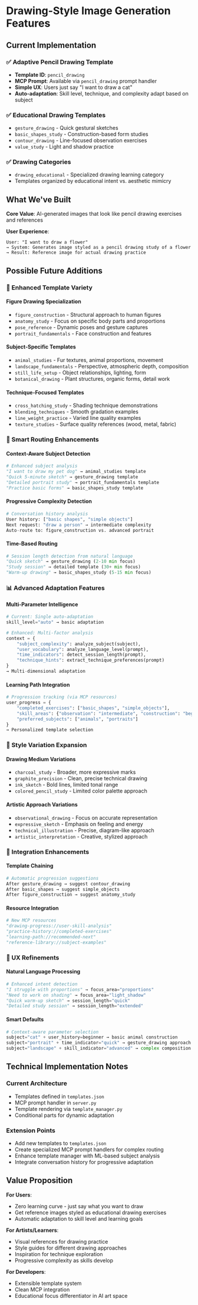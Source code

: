 # Drawing-Style Image Generation Features

## Current Implementation

### ✅ Adaptive Pencil Drawing Template
- **Template ID**: `pencil_drawing`
- **MCP Prompt**: Available via `pencil_drawing` prompt handler
- **Simple UX**: Users just say "I want to draw a cat" 
- **Auto-adaptation**: Skill level, technique, and complexity adapt based on subject

### ✅ Educational Drawing Templates
- `gesture_drawing` - Quick gestural sketches
- `basic_shapes_study` - Construction-based form studies  
- `contour_drawing` - Line-focused observation exercises
- `value_study` - Light and shadow practice

### ✅ Drawing Categories
- `drawing_educational` - Specialized drawing learning category
- Templates organized by educational intent vs. aesthetic mimicry

## What We've Built

**Core Value**: AI-generated images that look like pencil drawing exercises and references

**User Experience**:
```
User: "I want to draw a flower"
→ System: Generates image styled as a pencil drawing study of a flower
→ Result: Reference image for actual drawing practice
```

## Possible Future Additions

### 🎯 Enhanced Template Variety

#### **Figure Drawing Specialization**
- `figure_construction` - Structural approach to human figures
- `anatomy_study` - Focus on specific body parts and proportions
- `pose_reference` - Dynamic poses and gesture captures
- `portrait_fundamentals` - Face construction and features

#### **Subject-Specific Templates**
- `animal_studies` - Fur textures, animal proportions, movement
- `landscape_fundamentals` - Perspective, atmospheric depth, composition
- `still_life_setup` - Object relationships, lighting, form
- `botanical_drawing` - Plant structures, organic forms, detail work

#### **Technique-Focused Templates**
- `cross_hatching_study` - Shading technique demonstrations
- `blending_techniques` - Smooth gradation examples
- `line_weight_practice` - Varied line quality examples
- `texture_studies` - Surface quality references (wood, metal, fabric)

### 🧠 Smart Routing Enhancements

#### **Context-Aware Subject Detection**
```python
# Enhanced subject analysis
"I want to draw my pet dog" → animal_studies template
"Quick 5-minute sketch" → gesture_drawing template  
"Detailed portrait study" → portrait_fundamentals template
"Practice basic forms" → basic_shapes_study template
```

#### **Progressive Complexity Detection**
```python
# Conversation history analysis
User history: ["basic shapes", "simple objects"] 
Next request: "draw a person" → intermediate complexity
Auto-route to: figure_construction vs. advanced portrait
```

#### **Time-Based Routing**
```python
# Session length detection from natural language
"Quick sketch" → gesture_drawing (2-10 min focus)
"Study session" → detailed template (30+ min focus)
"Warm-up drawing" → basic_shapes_study (5-15 min focus)
```

### 📊 Advanced Adaptation Features

#### **Multi-Parameter Intelligence**
```python
# Current: Single auto-adaptation
skill_level="auto" → basic adaptation

# Enhanced: Multi-factor analysis
context = {
    "subject_complexity": analyze_subject(subject),
    "user_vocabulary": analyze_language_level(prompt),
    "time_indicators": detect_session_length(prompt),
    "technique_hints": extract_technique_preferences(prompt)
}
→ Multi-dimensional adaptation
```

#### **Learning Path Integration**
```python
# Progression tracking (via MCP resources)
user_progress = {
    "completed_exercises": ["basic_shapes", "simple_objects"],
    "skill_areas": {"observation": "intermediate", "construction": "beginner"},
    "preferred_subjects": ["animals", "portraits"]
}
→ Personalized template selection
```

### 🎨 Style Variation Expansion

#### **Drawing Medium Variations**
- `charcoal_study` - Broader, more expressive marks
- `graphite_precision` - Clean, precise technical drawing
- `ink_sketch` - Bold lines, limited tonal range
- `colored_pencil_study` - Limited color palette approach

#### **Artistic Approach Variations**
- `observational_drawing` - Focus on accurate representation
- `expressive_sketch` - Emphasis on feeling and energy
- `technical_illustration` - Precise, diagram-like approach
- `artistic_interpretation` - Creative, stylized approach

### 🔗 Integration Enhancements

#### **Template Chaining**
```python
# Automatic progression suggestions
After gesture_drawing → suggest contour_drawing
After basic_shapes → suggest simple_objects
After figure_construction → suggest anatomy_study
```

#### **Resource Integration**
```python
# New MCP resources
"drawing-progress://user-skill-analysis"
"practice-history://completed-exercises"  
"learning-path://recommended-next"
"reference-library://subject-examples"
```

### 🎯 UX Refinements

#### **Natural Language Processing**
```python
# Enhanced intent detection
"I struggle with proportions" → focus_area="proportions"
"Need to work on shading" → focus_area="light_shadow" 
"Quick warm-up sketch" → session_length="quick"
"Detailed study session" → session_length="extended"
```

#### **Smart Defaults**
```python
# Context-aware parameter selection
subject="cat" + user_history=beginner → basic animal construction
subject="portrait" + time_indicator="quick" → gesture_drawing approach
subject="landscape" + skill_indicator="advanced" → complex composition
```

## Technical Implementation Notes

### Current Architecture
- Templates defined in `templates.json`
- MCP prompt handler in `server.py`
- Template rendering via `template_manager.py`
- Conditional parts for dynamic adaptation

### Extension Points
- Add new templates to `templates.json`
- Create specialized MCP prompt handlers for complex routing
- Enhance template manager with ML-based subject analysis
- Integrate conversation history for progressive adaptation

## Value Proposition

**For Users**: 
- Zero learning curve - just say what you want to draw
- Get reference images styled as educational drawing exercises
- Automatic adaptation to skill level and learning goals

**For Artists/Learners**:
- Visual references for drawing practice
- Style guides for different drawing approaches  
- Inspiration for technique exploration
- Progressive complexity as skills develop

**For Developers**:
- Extensible template system
- Clean MCP integration
- Educational focus differentiator in AI art space
